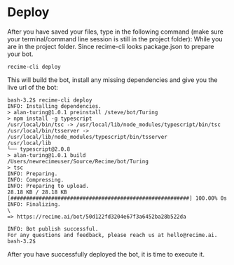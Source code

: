 # Deploy

After you have saved your files, type  in the following command (make sure your terminal/command line session is still in the project folder): While you are in the project folder. Since recime-cli looks package.json to prepare your bot.

    recime-cli deploy

This will build the bot, install any missing dependencies and give you the live url of the bot:

    bash-3.2$ recime-cli deploy                                                                
    INFO: Installing dependencies.                                                                                                                                       
    > alan-turing@1.0.1 preinstall /steve/bot/Turing                      
    > npm install -g typescript                                                                                                                                          
    /usr/local/bin/tsc -> /usr/local/lib/node_modules/typescript/bin/tsc                       
    /usr/local/bin/tsserver -> /usr/local/lib/node_modules/typescript/bin/tsserver             
    /usr/local/lib                                                                             
    └── typescript@2.0.8                                                                                                                                                       
    > alan-turing@1.0.1 build /Users/newrecimeuser/Source/Recime/bot/Turing                           
    > tsc                                                                                                                                                                             
    INFO: Preparing.                                                                           
    INFO: Compressing.                                                                         
    INFO: Preparing to upload.                                                                 
    28.18 KB / 28.18 KB [#########################################################] 100.00% 0s
    INFO: Finalizing.                                                                          
    \                                                                                          
    => https://recime.ai/bot/50d122fd3204e67f3a6452ba28b522da                                  
                                                                                              
    INFO: Bot publish successful.                                                                                                                                           
    For any questions and feedback, please reach us at hello@recime.ai.                                                                                            
    bash-3.2$  


After you have successfully deployed the bot, it is time to execute it.